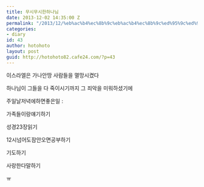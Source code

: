 ```yaml
---
title: 무시무시한하나님
date: 2013-12-02 14:35:00 Z
permalink: "/2013/12/%eb%ac%b4%ec%8b%9c%eb%ac%b4%ec%8b%9c%ed%95%9c%ed%95%98%eb%82%98%eb%8b%98/"
categories:
- diary
id: 43
author: hotohoto
layout: post
guid: http://hotohoto82.cafe24.com/?p=43
---
```


이스라엘은 가나안땅 사람들을 멸망시켰다

하나님이 그들을 다 죽이시기까지 그 죄악을 미워하셨기에

주일날저녁에하면좋은일 :

가족들이랑얘기하기

성경23장읽기

12시넘어도잠안오면공부하기

기도하기

사랑한다말하기

ㅠ


